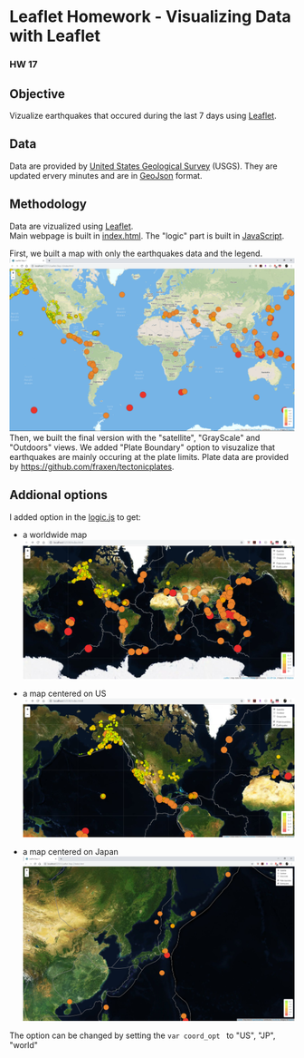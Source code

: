 # Leaflet Homework - Visualizing Data with Leaflet
### HW 17

## Objective
Vizualize earthquakes that occured during the last 7 days using [Leaflet](https://leafletjs.com/examples.html).

## Data
Data are provided by [United States Geological Survey](https://www.usgs.gov/) (USGS). They are updated ervery minutes and are in [GeoJson](https://geojson.org/) format.

## Methodology
Data are vizualized using [Leaflet](https://leafletjs.com/examples.html).<br>
Main webpage is built in [index.html](../Leaflet-Step-2/index.html). The "logic" part is built in [JavaScript](../Leaflet-Step-2/static/js/logic.js).<br>

First, we built a map with only the earthquakes data and the legend.
![step1](Images/Step1.PNG)
<br>
Then, we built the final version with the "satellite", "GrayScale" and "Outdoors" views. We added "Plate Boundary" option to visuzalize that earthquakes are mainly occuring at the plate limits.
Plate data are provided by https://github.com/fraxen/tectonicplates.

## Addional options
I added option in the [logic.js](../Leaflet-Step-2/static/js/logic.js) to get:
- a worldwide map
![step1](Images/Final_page_world_Sat.PNG)

- a map centered on US
![step1](Images/Final_page_world_Sat_US.PNG)

- a map centered on Japan
![step1](Images/Final_page_world_Sat_JP.PNG)


The option can be changed by setting the ```var coord_opt ``` to "US", "JP", "world"